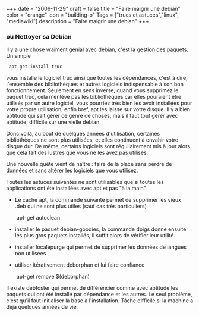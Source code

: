 +++
date = "2006-11-29"
draft = false
title = "Faire maigrir une debian"
color = "orange"
icon = "building-o"
Tags = ["trucs et astuces","linux", "mediawiki"]
description = "Faire maigrir une debian"
+++

### ou Nettoyer sa Debian

Il y a une chose vraiment génial avec debian, c'est la gestion des
paquets. Un simple

     apt-get install truc

vous installe le logiciel truc ainsi que toutes les dépendances, c'est à
dire, l'ensemble des bibliothèques et autres logiciels indispensable à
son bon fonctionnement. Seulement en sens inverse, quand vous supprimez
le paquet truc, cela n'enlève pas les bibliothèques car elles pouraient
être utilisés par un autre logiciel, vous pourriez très bien les avoir
installées pour votre propre utilisation, enfin bref, apt les laisse sur
votre disque. Il y a bien aptitude qui sait gérer ce genre de choses,
mais il faut tout gérer avec aptitude, difficile sur une vielle debian.

Donc voilà, au bout de quelques années d'utilisation, certaines
bibliothèques ne sont plus utilisées, et elles continuent à envahir
votre disque dur. De même, certains logiciels sont réguliairement mis à
jour alors que cela fait des lustres que vous ne les avez pas utilisés.

Une nouvelle quête vient de naître : faire de la place sans perdre de
données et sans altérer les logiciels que vous utilisez.

Toutes les astuces suivantes ne sont utilisables que si toutes les
applications ont été installées avec apt et pas "à la main"

-   Le cache apt, la commande suivante permet de supprimer les vieux
    .deb qui ne sont plus utiles (sauf cas très particuliers)

     apt-get autoclean

-   installer le paquet debian-goodies, la commande dpigs donne ensuite
    les plus gros paquets installés, il suffit alors de vérifier leur
    utilité.

<!-- -->

-   installer localepurge qui permet de supprimer les données de langues
    non utilisées

<!-- -->

-   utiliser itérativement deborphan et lui faire confiance

     apt-get remove $(deborphan)

Il existe debfoster qui permet de différencier comme avec aptitude les
paquets qui ont été installé par dépendance et les autres. Le seul
problème, c'est qu'il faut initialiser la base à l'installation. Tâche
difficile si la machine a déjà quelques années de vie.
